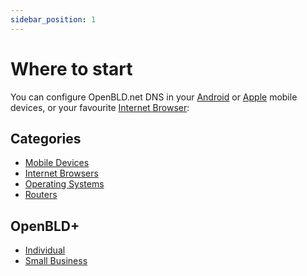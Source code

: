 ```yaml
---
sidebar_position: 1
---
```


# Where to start

You can configure OpenBLD.net DNS in your 
[Android](/docs/get-started/setup-mobile-devices/android) or 
[Apple](/docs/get-started/setup-mobile-devices/apple.md) mobile devices, or your favourite [Internet Browser](/docs/category/setup-browsers):

## Categories
* [Mobile Devices](/docs/category/setup-mobile-devices)
* [Internet Browsers](/docs/category/setup-browsers)
* [Operating Systems](/docs/category/setup-os)
* [Routers](/docs/category/setup-routers)

## OpenBLD+
* [Individual](/docs/category/setup-individual)
* [Small Business](/docs/category/setup-small-business)


